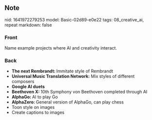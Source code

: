 ## Note
nid: 1641972279253
model: Basic-02d89-e0e22
tags: 08_creative_ai, repeat
markdown: false

### Front
Name example projects where AI and creativity interact.

### Back
<ul><li><b>The next Rembrandt: </b>Immitate style of Rembrandt</li><li><b>Universal Music Translation Network:</b> Mix styles of different composers</li><li><b>Google AI duets</b></li><li><b>Beethoven X: </b>10th Symphony von Beethoven completed through AI</li><li><b>AlphaGo: </b>AI to play Go</li><li><b>AlphaZero: </b>General version of AlphaGo, can play chess</li><li>Toon style on images</li><li>Create captions to images</li></ul>
